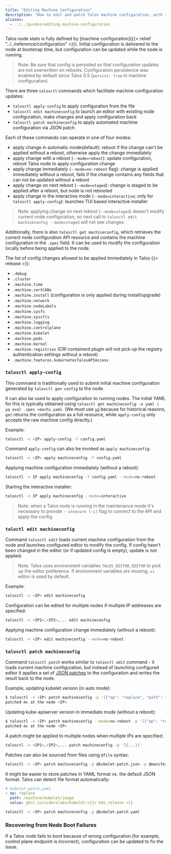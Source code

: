 ```yaml
---
title: "Editing Machine Configuration"
description: "How to edit and patch Talos machine configuration, with reboot, immediately, or stage update on reboot."
aliases:
  - ../../guides/editing-machine-configuration
---
```


Talos node state is fully defined by [machine configuration]({{< relref "../../reference/configuration" >}}).
Initial configuration is delivered to the node at bootstrap time, but configuration can be updated while the node is running.

> Note: Be sure that config is persisted so that configuration updates are not overwritten on reboots.
> Configuration persistence was enabled by default since Talos 0.5 (`persist: true` in machine configuration).

There are three `talosctl` commands which facilitate machine configuration updates:

* `talosctl apply-config` to apply configuration from the file
* `talosctl edit machineconfig` to launch an editor with existing node configuration, make changes and apply configuration back
* `talosctl patch machineconfig` to apply automated machine configuration via JSON patch

Each of these commands can operate in one of four modes:

* apply change in automatic mode(default): reboot if the change can't be applied without a reboot, otherwise apply the change immediately
* apply change with a reboot (`--mode=reboot`): update configuration, reboot Talos node to apply configuration change
* apply change immediately (`--mode=no-reboot` flag): change is applied immediately without a reboot, fails if the change contains any fields that can not be updated without a reboot
* apply change on next reboot (`--mode=staged`): change is staged to be applied after a reboot, but node is not rebooted
* apply change in the interactive mode (`--mode=interactive`; only for `talosctl apply-config`): launches TUI based interactive installer

> Note: applying change on next reboot (`--mode=staged`) doesn't modify current node configuration, so next call to
> `talosctl edit machineconfig --mode=staged` will not see changes

Additionally, there is also `talosctl get machineconfig`, which retrieves the current node configuration API resource and contains the machine configuration in the `.spec` field.
It can be used to modify the configuration locally before being applied to the node.

The list of config changes allowed to be applied immediately in Talos {{< release >}}:

* `.debug`
* `.cluster`
* `.machine.time`
* `.machine.certCANs`
* `.machine.install` (configuration is only applied during install/upgrade)
* `.machine.network`
* `.machine.nodeLabels`
* `.machine.sysfs`
* `.machine.sysctls`
* `.machine.logging`
* `.machine.controlplane`
* `.machine.kubelet`
* `.machine.pods`
* `.machine.kernel`
* `.machine.registries` (CRI containerd plugin will not pick up the registry authentication settings without a reboot)
* `.machine.features.kubernetesTalosAPIAccess`

### `talosctl apply-config`

This command is traditionally used to submit initial machine configuration generated by `talosctl gen config` to the node.

It can also be used to apply configuration to running nodes.
The initial YAML for this is typically obtained using `talosctl get machineconfig -o yaml | yq eval .spec >machs.yaml`.
(We must use [`yq`](https://github.com/mikefarah/yq) because for historical reasons, `get` returns the configuration as a full resource, while `apply-config` only accepts the raw machine config directly.)

Example:

```bash
talosctl -n <IP> apply-config -f config.yaml
```

Command `apply-config` can also be invoked as `apply machineconfig`:

```bash
talosctl -n <IP> apply machineconfig -f config.yaml
```

Applying machine configuration immediately (without a reboot):

```bash
talosctl -n IP apply machineconfig -f config.yaml --mode=no-reboot
```

Starting the interactive installer:

```bash
talosctl -n IP apply machineconfig --mode=interactive
```

> Note: when a Talos node is running in the maintenance mode it's necessary to provide `--insecure (-i)` flag to connect to the API and apply the config.

### `taloctl edit machineconfig`

Command `talosctl edit` loads current machine configuration from the node and launches configured editor to modify the config.
If config hasn't been changed in the editor (or if updated config is empty), update is not applied.

> Note: Talos uses environment variables `TALOS_EDITOR`, `EDITOR` to pick up the editor preference.
> If environment variables are missing, `vi` editor is used by default.

Example:

```bash
talosctl -n <IP> edit machineconfig
```

Configuration can be edited for multiple nodes if multiple IP addresses are specified:

```bash
talosctl -n <IP1>,<IP2>,... edit machineconfig
```

Applying machine configuration change immediately (without a reboot):

```bash
talosctl -n <IP> edit machineconfig --mode=no-reboot
```

### `talosctl patch machineconfig`

Command `talosctl patch` works similar to `talosctl edit` command - it loads current machine configuration, but instead of launching configured editor it applies a set of [JSON patches](http://jsonpatch.com/) to the configuration and writes the result back to the node.

Example, updating kubelet version (in auto mode):

```bash
$ talosctl -n <IP> patch machineconfig -p '[{"op": "replace", "path": "/machine/kubelet/image", "value": "ghcr.io/siderolabs/kubelet:v{{< k8s_release >}}"}]'
patched mc at the node <IP>
```

Updating kube-apiserver version in immediate mode (without a reboot):

```bash
$ talosctl -n <IP> patch machineconfig --mode=no-reboot -p '[{"op": "replace", "path": "/cluster/apiServer/image", "value": "k8s.gcr.io/kube-apiserver:v{{< k8s_release >}}"}]'
patched mc at the node <IP>
```

A patch might be applied to multiple nodes when multiple IPs are specified:

```bash
talosctl -n <IP1>,<IP2>,... patch machineconfig -p '[{...}]'
```

Patches can also be sourced from files using `@file` syntax:

```bash
talosctl -n <IP> patch machineconfig -p @kubelet-patch.json -p @manifest-patch.json
```

It might be easier to store patches in YAML format vs. the default JSON format.
Talos can detect file format automatically:

```yaml
# kubelet-patch.yaml
- op: replace
  path: /machine/kubelet/image
  value: ghcr.io/siderolabs/kubelet:v{{< k8s_release >}}
```

```bash
talosctl -n <IP> patch machineconfig -p @kubelet-patch.yaml
```

### Recovering from Node Boot Failures

If a Talos node fails to boot because of wrong configuration (for example, control plane endpoint is incorrect), configuration can be updated to fix the issue.
